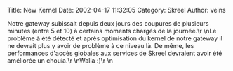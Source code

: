 Title: New Kernel
Date: 2002-04-17 11:32:05
Category: Skreel
Author: veins

Notre gateway subissait depuis deux jours des coupures de plusieurs minutes (entre 5 et 10) à certains moments chargés de la journée.\r
\nLe problème à été détecté et après optimisation du kernel de notre gateway il ne devrait plus y avoir de problème à ce niveau là. De même, les performances d'accès globales aux services de Skreel devraient avoir été améliorée un chouia.\r
\nWalla  :)\r
\n